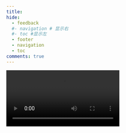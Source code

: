 ```yaml
---
title: 
hide:
  - feedback
  #- navigation # 显示右
  #- toc #显示左
  - footer
  - navigation
  - toc 
comments: true
---
```



<div class="video1">
  <video src="/about/media/ap1.mp4" id="video1" autoplay muloop loop></video>
</div>

<!-- <video id="video1" controls>
  <source src="/about/media/ap1.mp4" type="video/mp4">
</video> -->
